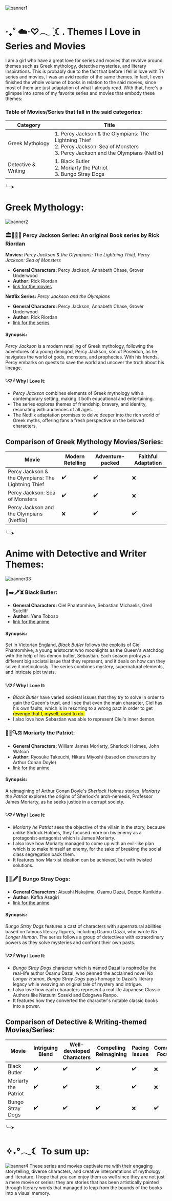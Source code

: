![banner1](https://github.com/Ayezzah/app-dev/assets/168436827/dca72eea-174b-4701-9fbe-48f5a5690fb2)
# ‧₊˚ ☁️⋅♡𓂃 ࣪ ִֶָ☾. Themes I Love in Series and Movies

I am a girl who have a great love for series and movies that revolve around themes such as Greek mythology, detective mysteries, and literary inspirations. This is probably due to the fact that before I fell in love with TV series and movies, I was an avid reader of the same themes. In fact, I even finished the whole volume of books in relation to the said movies, since most of them are just adaptation of what I already read. With that, here's a glimpse into some of my favorite series and movies that embody these themes:

### **Table of Movies/Series that fall in the said categories:**

| Category            | Title                                                                                               |
| ------------------- | --------------------------------------------------------------------------------------------------- |
| Greek Mythology     | 1. Percy Jackson & the Olympians: The Lightning Thief <br> 2. Percy Jackson: Sea of Monsters <br> 3. Percy  Jackson and the Olympians (Netflix) |
| Detective & Writing | 1. Black Butler <br> 2. Moriarty the Patriot <br> 3. Bungo Stray Dogs                                             |

╰┈➤
# **Greek Mythology:**
![banner2](https://github.com/Ayezzah/app-dev/assets/168436827/9765a769-e472-4eb4-a3d4-f72e50fee004)

### 🏛️🌊🔱🌿 **Percy Jackson Series:** An original Book series by Rick Riordan
**Movies:** *Percy Jackson & the Olympians: The Lightning Thief*, *Percy Jackson: Sea of Monsters*
- **General Characters:** Percy Jackson, Annabeth Chase, Grover Underwood
- **Author:** Rick Riordan
- [link for the movies](https://www.justwatch.com/ph/tv-show/percy-jackson-and-the-olympians)

**Netflix Series:** *Percy Jackson and the Olympians*
- **General Characters:** Percy Jackson, Annabeth Chase, Grover Underwood
- **Author:** Rick Riordan
- [link for the series](https://www.apps.disneyplus.com/ph/onboarding?ref=%2Fen-au%2Fseries%2Fpercy-jackson-and-the-olympians%2Fql33aq42HBdr)

#### **Synopsis:**
*Percy Jackson* is a modern retelling of Greek mythology, following the adventures of a young demigod, Percy Jackson, son of Poseidon, as he navigates the world of gods, monsters, and prophecies. With his friends, Percy embarks on quests to save the world and uncover the truth about his lineage.

#### 𓆩♡𓆪 **Why I Love It:**
- *Percy Jackson* combines elements of Greek mythology with a contemporary setting, making it both educational and entertaining.
- The series explores themes of friendship, bravery, and identity, resonating with audiences of all ages.
- The Netflix adaptation promises to delve deeper into the rich world of Greek myths, offering fans a fresh perspective on the beloved characters.

## Comparison of Greek Mythology Movies/Series:

| Movie                                     | Modern Retelling | Adventure-packed | Faithful Adaptation |
|-------------------------------------------|------------------|------------------|---------------------|
| Percy Jackson & the Olympians: The Lightning Thief | ✔️             | ✔️             | ❌                 |
| Percy Jackson: Sea of Monsters            | ✔️             | ✔️             | ❌                 |
| Percy Jackson and the Olympians (Netflix) | ❌             | ✔️             | ✔️                 |

╰┈➤
# **Anime with Detective and Writer Themes:**
![banner33](https://github.com/Ayezzah/app-dev/assets/168436827/cbf113bf-b8f6-476e-97d8-9aa63fbadd6d)


### 🤝✒️🗡️⏳ **Black Butler:**
- **General Characters:** Ciel Phantomhive, Sebastian Michaelis, Grell Sutcliff
- **Author:** Yana Toboso
- [link for the anime](https://www.crunchyroll.com/series/GYQ43P3E6/black-butler)

#### **Synopsis:**
Set in Victorian England, *Black Butler* follows the exploits of Ciel Phantomhive, a young aristocrat who moonlights as the Queen's watchdog with the help of his demon butler, Sebastian. Each season protrays a different big sociatal issue that they represent, and it deals on how can they solve it meticulously. The series combines mystery, supernatural elements, and intricate plot twists.

#### 𓆩♡𓆪 **Why I Love It:**
- *Black Butler* have varied societal issues that they try to solve in order to gain the Queen's trust, and I see that even the main character, Ciel has his own faults, which is in resorting to a wrong pact in order to get <mark>revenge<mark> that I, myself, used to do.
- I also love how Sebastian was able to represent Ciel's inner demon.

### 💼📎🔍⚖️ **Moriarty the Patriot:**
- **General Characters:** William James Moriarty, Sherlock Holmes, John Watson
- **Author:** Ryosuke Takeuchi, Hikaru Miyoshi (based on characters by Arthur Conan Doyle)
- [link for the anime](https://www.crunchyroll.com/series/GXJHM379D/moriarty-the-patriot)

#### **Synopsis:**
A reimagining of Arthur Conan Doyle's *Sherlock Holmes* stories, *Moriarty the Patriot* explores the origins of Sherlock's arch-nemesis, Professor James Moriarty, as he seeks justice in a corrupt society.

#### 𓆩♡𓆪 **Why I Love It:**
- *Moriarty he Patriot* sees the objective of the villain in the story, because unlike Shrlock Holmes, they focused more on his enemy as a protagonist-antagonist which is James Moriarty.
- I also love how Moriarty managed to come up with an evil-like plan which is to make himself an enemy, for the sake of breaking the social class segregation back them.
- It features how Marxist ideation can be achieved, but with twisted solutions. 

### 📌📖🖋️📜 **Bungo Stray Dogs:**
- **General Characters:** Atsushi Nakajima, Osamu Dazai, Doppo Kunikida
- **Author:** Kafka Asagiri
- [link for the anime](https://www.crunchyroll.com/series/GR5VXQ8PR/bungo-stray-dogs)

#### **Synopsis:**
*Bungo Stray Dogs* features a cast of characters with supernatural abilities based on famous literary figures, including Osamu Dazai, who wrote *No Longer Human*. The series follows a group of detectives with extraordinary powers as they solve mysteries and confront their own pasts.

#### 𓆩♡𓆪 **Why I Love It:**
- *Bungo Stray Dogs* character which is named Dazai is nspired by the real-life author Osamu Dazai, who penned the acclaimed novel *No Longer Human*, *Bungo Stray Dogs* pays homage to Dazai's literary legacy while weaving an original tale of mystery and intrigue.
- I also love how each characters represent a real life Japanese Classic Authors like Natsumi Soseki and Edogawa Ranpo.
- It features how they converted the character's notable classic books into a power.
  
## Comparison of Detective & Writing-themed Movies/Series:

| Movie                  | Intriguing Blend | Well-developed Characters | Compelling Reimagining | Pacing Issues | Comedy Focus |
|------------------------|------------------|----------------------------|-------------------------|---------------|--------------|
| Black Butler           | ✔️               | ✔️                         | ✔️                      | ✔️            | ❌           |
| Moriarty the Patriot   | ✔️               | ✔️                         | ❌                      | ✔️            | ❌           |
| Bungo Stray Dogs       | ✔️               | ✔️                         | ✔️                      | ❌            | ✔️           |

╰┈➤
# ✧˖°𓂃☾ **To sum up:**
![banner4](https://github.com/Ayezzah/app-dev/assets/168436827/2ce8cbaa-06ac-4090-9680-19158326d004)
These series and movies captivate me with their engaging storytelling, diverse characters, and creative interpretations of mythology and literature. I hope that you can enjoy them as well since they are not just a mere movie or series; they are stories that has been artistically painted through literary words that managed to leap from the bounds of the books into a visual memory.
